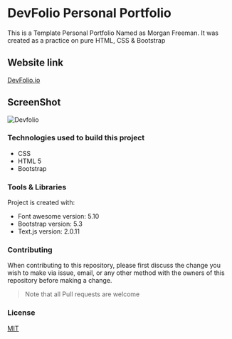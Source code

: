 # DevFolio Personal Portfolio

This is a Template Personal Portfolio Named as Morgan Freeman. It was created as a practice on pure HTML, CSS & Bootstrap

## Website link 

[DevFolio.io](https://raniamhelmy.github.io/DevFolioPersonalTemplateBootstrap/)

## ScreenShot

![Devfolio](https://user-images.githubusercontent.com/93358372/211725648-d37f8cd4-c1d8-4a3e-8899-25f119d5310f.jpg)


### Technologies used to build this project

<ul>
  <li>CSS</li>
  <li>HTML 5</li>
  <li>Bootstrap</li>
 </ul>
  
### Tools & Libraries  

Project is created with:

* Font awesome version: 5.10
* Bootstrap version: 5.3
* Text.js version: 2.0.11

### Contributing

When contributing to this repository, please first discuss the change you wish to make via issue, email, or any other method with the owners of this repository before making a change.

>Note that all Pull requests are welcome

### License
[MIT](https://choosealicense.com/licenses/mit/)